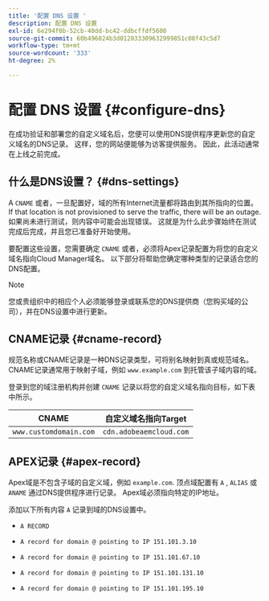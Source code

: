 ```yaml
---
title: '配置 DNS 设置 '
description: 配置 DNS 设置
exl-id: 6e294f0b-52cb-40dd-bc42-ddbcffdf5600
source-git-commit: 60b496024b3d012033309632999851c08f43c5d7
workflow-type: tm+mt
source-wordcount: '333'
ht-degree: 2%

---
```


# 配置 DNS 设置 {#configure-dns}

在成功验证和部署您的自定义域名后，您便可以使用DNS提供程序更新您的自定义域名的DNS记录。 这样，您的网站便能够为访客提供服务。 因此，此活动通常在上线之前完成。

## 什么是DNS设置？ {#dns-settings}

A `CNAME` 或者，一旦配置好，域的所有Internet流量都将路由到其所指向的位置。 If that location is not provisioned to serve the traffic, there will be an outage. 如果尚未进行测试，则内容中可能会出现错误。 这就是为什么此步骤始终在测试完成后完成，并且您已准备好开始使用。

要配置这些设置，您需要确定 `CNAME` 或者，必须将Apex记录配置为将您的自定义域名指向Cloud Manager域名。 以下部分将帮助您确定哪种类型的记录适合您的DNS配置。

>[!NOTE]
>
>您或贵组织中的相应个人必须能够登录或联系您的DNS提供商（您购买域的公司），并在DNS设置中进行更新。

## CNAME记录 {#cname-record}

规范名称或CNAME记录是一种DNS记录类型，可将别名映射到真或规范域名。 CNAME记录通常用于映射子域，例如 `www.example.com` 到托管该子域内容的域。

登录到您的域注册机构并创建 `CNAME` 记录以将您的自定义域名指向目标，如下表中所示。

| CNAME | 自定义域名指向Target |
|--- |--- |
| `www.customdomain.com` | `cdn.adobeaemcloud.com` |

## APEX记录 {#apex-record}

Apex域是不包含子域的自定义域，例如 `example.com`. 顶点域配置有 `A` , `ALIAS` 或 `ANAME` 通过DNS提供程序进行记录。 Apex域必须指向特定的IP地址。

添加以下所有内容 `A` 记录到域的DNS设置中。

* `A RECORD`

* `A record for domain @ pointing to IP 151.101.3.10`

* `A record for domain @ pointing to IP 151.101.67.10`

* `A record for domain @ pointing to IP 151.101.131.10`

* `A record for domain @ pointing to IP 151.101.195.10`
